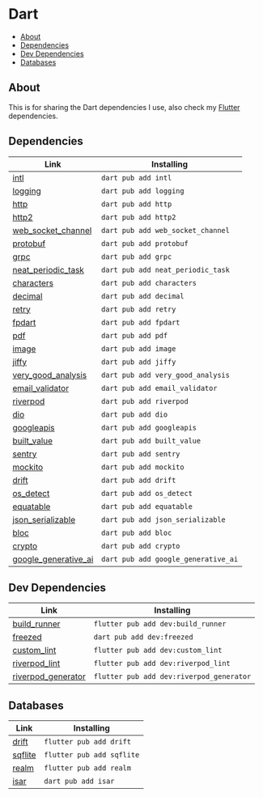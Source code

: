 # Dart

- [About](#about)
- [Dependencies](#dependencies)
- [Dev Dependencies](#dev-dependencies)
- [Databases](#databases)

## About

This is for sharing the Dart dependencies I use, also check my [Flutter](https://github.com/NatanAmorim/my-configs/blob/master/flutter_config.md) dependencies.

## Dependencies

| Link | Installing |
|-------------------------------------------------------------------------------------------------------------------------------------------------------------|---------------------------------------------------------------------------------------|
| [intl](https://pub.dev/packages/intl) | `dart pub add intl` |
| [logging](https://pub.dev/packages/logging) | `dart pub add logging` |
| [http](https://pub.dev/packages/http) | `dart pub add http` |
| [http2](https://pub.dev/packages/http2) | `dart pub add http2` |
| [web_socket_channel](https://pub.dev/packages/web_socket_channel) | `dart pub add web_socket_channel` |
| [protobuf](https://pub.dev/packages/protobuf) | `dart pub add protobuf` |
| [grpc](https://pub.dev/packages/grpc) | `dart pub add grpc` |
| [neat_periodic_task](https://pub.dev/packages/neat_periodic_task) | `dart pub add neat_periodic_task` |
| [characters](https://pub.dev/packages/characters) | `dart pub add characters` |
| [decimal](https://pub.dev/packages/decimal) | `dart pub add decimal` |
| [retry](https://pub.dev/packages/retry) | `dart pub add retry` |
| [fpdart](https://pub.dev/packages/fpdart) | `dart pub add fpdart` |
| [pdf](https://pub.dev/packages/pdf) | `dart pub add pdf` |
| [image](https://pub.dev/packages/image) | `dart pub add image` |
| [jiffy](https://pub.dev/packages/jiffy) | `dart pub add jiffy` |
| [very_good_analysis](https://pub.dev/packages/very_good_analysis) | `dart pub add very_good_analysis` |
| [email_validator](https://pub.dev/packages/email_validator) | `dart pub add email_validator` |
| [riverpod](https://pub.dev/packages/riverpod) | `dart pub add riverpod` |
| [dio](https://pub.dev/packages/dio) | `dart pub add dio` |
| [googleapis](https://pub.dev/packages/googleapis) | `dart pub add googleapis` |
| [built_value](https://pub.dev/packages/built_value) | `dart pub add built_value` |
| [sentry](https://pub.dev/packages/sentry) | `dart pub add sentry` |
| [mockito](https://pub.dev/packages/mockito) | `dart pub add mockito` |
| [drift](https://pub.dev/packages/drift) | `dart pub add drift` |
| [os_detect](https://pub.dev/packages/os_detect) | `dart pub add os_detect` |
| [equatable](https://pub.dev/packages/equatable) | `dart pub add equatable` |
| [json_serializable](https://pub.dev/packages/json_serializable) | `dart pub add json_serializable` |
| [bloc](https://pub.dev/packages/bloc) | `dart pub add bloc` |
| [crypto](https://pub.dev/packages/crypto) | `dart pub add crypto` |
| [google_generative_ai](https://pub.dev/packages/google_generative_ai) | `dart pub add google_generative_ai` |

## Dev Dependencies

| Link | Installing |
|-------------------------------------------------------------------------------------------------------------------------------------------------------------|---------------------------------------------------------------------------------------|
| [build_runner](https://pub.dev/packages/build_runner) | `flutter pub add dev:build_runner` |
| [freezed](https://pub.dev/packages/freezed) | `dart pub add dev:freezed` |
| [custom_lint](https://pub.dev/packages/custom_lint) | `flutter pub add dev:custom_lint` |
| [riverpod_lint](https://pub.dev/packages/riverpod_lint) | `flutter pub add dev:riverpod_lint` |
| [riverpod_generator](https://pub.dev/packages/riverpod_generator) | `flutter pub add dev:riverpod_generator` |

## Databases

| Link | Installing |
|-------------------------------------------------------------------------------------------------------------------------------------------------------------|---------------------------------------------------------------------------------------|
| [drift](https://pub.dev/packages/drift) | `flutter pub add drift` |
| [sqflite](https://pub.dev/packages/sqflite) | `flutter pub add sqflite` |
| [realm](https://pub.dev/packages/realm) | `flutter pub add realm` |
| [isar](https://pub.dev/packages/isar) | `dart pub add isar` |
